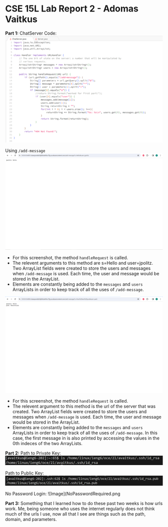 # CSE 15L Lab Report 2 - Adomas Vaitkus

**Part 1:**
ChatServer Code:
![Image](ChatServer.png)

Using `/add-message`
![Image](ChatServerTest1.png)

* For this screenshot, the method `handleRequest` is called.
* The relevent arguments to this method are s=Hello and user=jpolitz. Two ArrayList fields were created to store the users and messages when `/add-message` is used. Each time, the user and message would be stored in the ArrayList.
* Elements are constantly being added to the `messages` and `users` ArrayLists in order to keep track of all the uses of `/add-message`.

![Image](ChatServerTest2.png)

* For this screenshot, the method `handleRequest` is called.
* The relevent argument to this method is the url of the server that was created. Two ArrayList fields were created to store the users and messages when `/add-message` is used. Each time, the user and message would be stored in the ArrayList.
* Elements are constantly being added to the `messages` and `users` ArrayLists in order to keep track of all the uses of `/add-message`. In this case, the first message in is also printed by accessing the values in the 0th indeces of the two ArrayLists.

**Part 2:**
Path to Private Key:
![Image](PrivateKey.png)

Path to Public Key:
![Image](PublicKey.png)

No Password Login:
![Image](NoPasswordRequired.png

**Part 3:**
Something that I learned how to do these past two weeks is how urls work. Me, being someone who uses the internet regularly does not think much of the urls I use, now all that I see are things such as the path, domain, and parameters.

